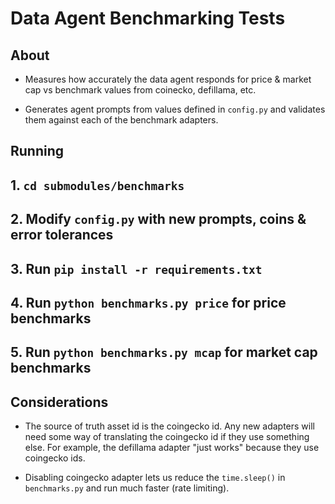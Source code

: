 # Data Agent Benchmarking Tests

## About

- Measures how accurately the data agent responds for price & market cap vs benchmark values from coinecko, defillama, etc.

- Generates agent prompts from values defined in `config.py` and validates them against each of the benchmark adapters.

## Running

## 1. `cd submodules/benchmarks`
## 2. Modify `config.py` with new prompts, coins & error tolerances
## 3. Run `pip install -r requirements.txt`
## 4. Run `python benchmarks.py price` for price benchmarks
## 5. Run `python benchmarks.py mcap` for market cap benchmarks

## Considerations

- The source of truth asset id is the coingecko id. Any new adapters will need some way of translating the coingecko id if they use something else. For example, the defillama adapter "just works" because they use coingecko ids.

- Disabling coingecko adapter lets us reduce the `time.sleep()` in `benchmarks.py` and run much faster (rate limiting).
